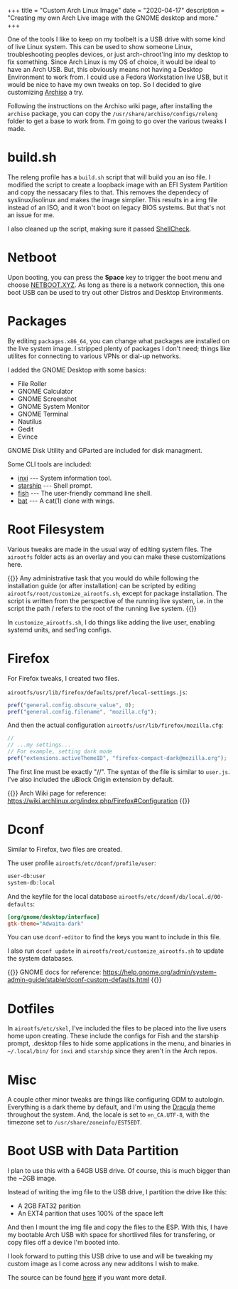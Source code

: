 +++
title = "Custom Arch Linux Image"
date = "2020-04-17"
description = "Creating my own Arch Live image with the GNOME desktop and more."
+++

One of the tools I like to keep on my toolbelt is a USB drive with some kind of live Linux system. This can be used to show someone Linux, troubleshooting peoples devices, or just arch-chroot'ing into my desktop to fix something. Since Arch Linux is my OS of choice, it would be ideal to have an Arch USB. But, this obviously means not having a Desktop Environment to work from. I could use a Fedora Workstation live USB, but it would be nice to have my own tweaks on top. So I decided to give customizing [Archiso](https://wiki.archlinux.org/index.php/Archiso) a try.

Following the instructions on the Archiso wiki page, after installing the `archiso` package, you can copy the `/usr/share/archiso/configs/releng` folder to get a base to work from. I'm going to go over the various tweaks I made.

# build.sh

The releng profile has a `build.sh` script that will build you an iso file. I modified the script to create a loopback image with an EFI System Partition and copy the nessacary files to that. This removes the dependecy of syslinux/isolinux and makes the image simplier. This results in a img file instead of an ISO, and it won't boot on legacy BIOS systems. But that's not an issue for me.

I also cleaned up the script, making sure it passed [ShellCheck](https://github.com/koalaman/shellcheck).

# Netboot

Upon booting, you can press the **Space** key to trigger the boot menu and choose [NETBOOT.XYZ](https://netboot.xyz/). As long as there is a network connection, this one boot USB can be used to try out other Distros and Desktop Environments.

# Packages

By editing `packages.x86_64`, you can change what packages are installed on the live system image. I stripped plenty of packages I don't need; things like utilites for connecting to various VPNs or dial-up networks.

I added the GNOME Desktop with some basics:

- File Roller
- GNOME Calculator
- GNOME Screenshot
- GNOME System Monitor
- GNOME Terminal
- Nautilus
- Gedit
- Evince

GNOME Disk Utility and GParted are included for disk managment.

Some CLI tools are included:

- [inxi](https://github.com/smxi/inxi) --- System information tool.
- [starship](https://github.com/starship/starship) --- Shell prompt.
- [fish](https://github.com/fish-shell/fish-shell) --- The user-friendly command line shell.
- [bat](https://github.com/sharkdp/bat) --- A cat(1) clone with wings.

# Root Filesystem

Various tweaks are made in the usual way of editing system files. The `airootfs` folder acts as an overlay and you can make these customizations here.

{{<note tip>}}
Any administrative task that you would do while following the installation guide (or after installation) can be scripted by editing `airootfs/root/customize_airootfs.sh`, except for package installation. The script is written from the perspective of the running live system, i.e. in the script the path / refers to the root of the running live system.
{{</note>}}

In `customize_airootfs.sh`, I do things like adding the live user, enabling systemd units, and sed'ing configs.

# Firefox

For Firefox tweaks, I created two files.

`airootfs/usr/lib/firefox/defaults/pref/local-settings.js`:

```js
pref("general.config.obscure_value", 0);
pref("general.config.filename", "mozilla.cfg");
```

And then the actual configuration `airootfs/usr/lib/firefox/mozilla.cfg`:

```js
//
// ...my settings...
// For example, setting dark mode
pref("extensions.activeThemeID", "firefox-compact-dark@mozilla.org");
```

The first line must be exactly "//". The syntax of the file is similar to `user.js`. I've also included the uBlock Origin extension by default.

{{<note>}}
Arch Wiki page for reference: <https://wiki.archlinux.org/index.php/Firefox#Configuration>
{{</note>}}

# Dconf

Similar to Firefox, two files are created.

The user profile `airootfs/etc/dconf/profile/user`:

```txt
user-db:user
system-db:local
```

And the keyfile for the local database `airootfs/etc/dconf/db/local.d/00-defaults`:

```ini
[org/gnome/desktop/interface]
gtk-theme="Adwaita-dark"
```

You can use `dconf-editor` to find the keys you want to include in this file.

I also run `dconf update` in `airootfs/root/customize_airootfs.sh` to update the system databases.

{{<note>}}
GNOME docs for reference: <https://help.gnome.org/admin/system-admin-guide/stable/dconf-custom-defaults.html>
{{</note>}}

# Dotfiles

In `airootfs/etc/skel`, I've included the files to be placed into the live users home upon creating. These include the configs for Fish and the starship prompt, .desktop files to hide some applications in the menu, and binaries in `~/.local/bin/` for `inxi` and `starship` since they aren't in the Arch repos.

# Misc

A couple other minor tweaks are things like configuring GDM to autologin. Everything is a dark theme by default, and I'm using the [Dracula](https://draculatheme.com/) theme throughout the system. And, the locale is set to `en_CA.UTF-8`, with the timezone set to `/usr/share/zoneinfo/EST5EDT`.

# Boot USB with Data Partition

I plan to use this with a 64GB USB drive. Of course, this is much bigger than the ~2GB image.

Instead of writing the img file to the USB drive, I partition the drive like this:

- A 2GB FAT32 parition
- An EXT4 parition that uses 100% of the space left

And then I mount the img file and copy the files to the ESP. With this, I have my bootable Arch USB with space for shortlived files for transfering, or copy files off a device I'm booted into.

I look forward to putting this USB drive to use and will be tweaking my custom image as I come across any new additons I wish to make.

The source can be found [here](https://github.com/tryton-vanmeer/archlinux) if you want more detail.
